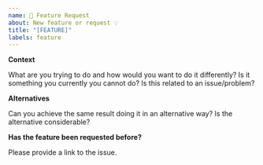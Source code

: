 ```yaml
---
name: 🚀 Feature Request
about: New feature or request 💡
title: "[FEATURE]"
labels: feature
---
```


**Context**

What are you trying to do and how would you want to do it differently? Is it something you currently you cannot do? Is this related to an issue/problem?

**Alternatives**

Can you achieve the same result doing it in an alternative way? Is the alternative considerable?

**Has the feature been requested before?**

Please provide a link to the issue.